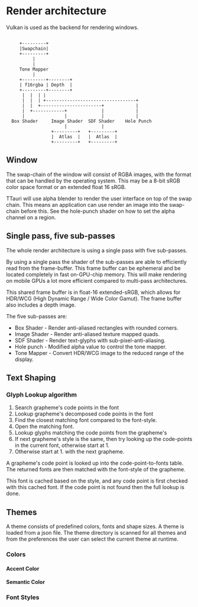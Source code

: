 Render architecture
===================

Vulkan is used as the backend for rendering windows.


```

     +---------+
     |Swapchain|
     +---------+
          |
          |
     Tone Mapper
          |
     +---------+--------+
     | f16rgba | Depth  |
     +---------+--------+
      |  |  | |
      |  |  | +----------------------------------+
      |  |  +-----------------------+            |
      |  +------------+             |            |
      |               |             |            |
  Box Shader     Image Shader  SDF Shader    Hole Punch
                      |             |
                 +---------+   +---------+
                 |  Atlas  |   |  Atlas  |
                 +---------+   +---------+

```

Window
------

The swap-chain of the window will consist of RGBA images, with the format
that can be handled by the operating system. This may be a 8-bit sRGB color
space format or an extended float 16 sRGB.

TTauri will use alpha blender to render the user interface on top of the swap
chain. This means an application can use render an image into the swap-chain before
this. See the hole-punch shader on how to set the alpha channel on a region.

Single pass, five sub-passes
-----------------------------

The whole render architecture is using a single pass with five sub-passes.

By using a single pass the shader of the sub-passes are able to efficiently
read from the frame-buffer. This frame buffer can be ephemeral and be located
completely in fast on-GPU-chip memory. This will make rendering on mobile
GPUs a lot more efficient compared to multi-pass architectures.

This shared frame buffer is in float-16 extended-sRGB, which allows for
HDR/WCG (High Dynamic Range / Wide Color Gamut). The frame buffer also
includes a depth image.

The five sub-passes are:

 - Box Shader   - Render anti-aliased rectangles with rounded corners.
 - Image Shader - Render anti-aliased texture mapped quads.
 - SDF Shader   - Render text-glyphs with sub-pixel-anti-aliasing.
 - Hole punch   - Modified alpha value to control the tone mapper.
 - Tone Mapper  - Convert HDR/WCG image to the reduced range of the display.

Text Shaping
------------

### Glyph Lookup algorithm

 1. Search grapheme's code points in the font
 2. Lookup grapheme's decomposed code points in the font
 3. Find the closest matching font compared to the font-style.
 4. Open the matching font.
 5. Lookup glyphs matching the code points from the grapheme's
 6. If next grapheme's style is the same, then try looking up the code-points in the current font, otherwise start at 1.
 7. Otherwise start at 1. with the next grapheme.

A grapheme's code point is looked up into the code-point-to-fonts table.
The returned fonts are then matched with the font-style of the grapheme.

This font is cached based on the style, and any code point is first checked with this
cached font. If the code point is not found then the full lookup is done.


Themes
------

A theme consists of predefined colors, fonts and shape sizes.
A theme is loaded from a json file. The theme directory is scanned for all themes
and from the preferences the user can select the current theme at runtime.

### Colors

#### Accent Color

#### Semantic Color

### Font Styles

